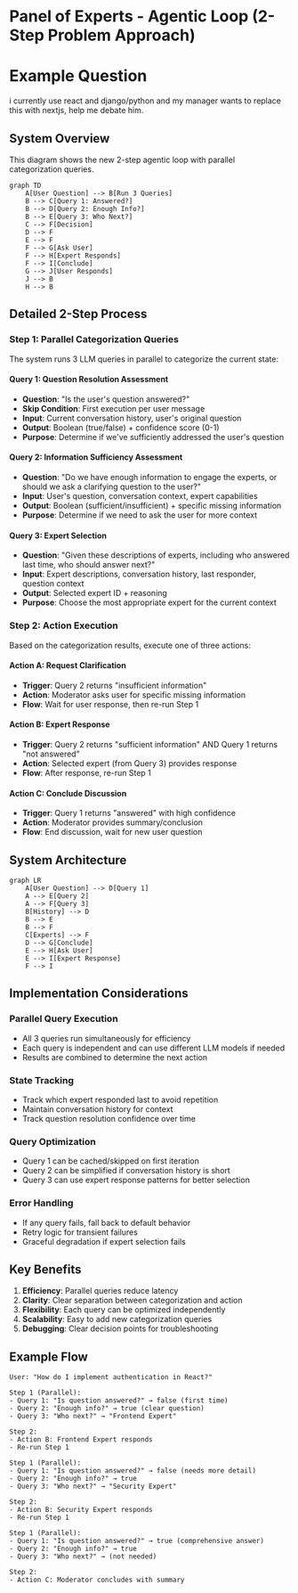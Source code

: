 # Panel of Experts - Agentic Loop (2-Step Problem Approach)

# Example Question
i currently use react and django/python  and my manager wants to replace this with nextjs, help me debate him.

## System Overview
This diagram shows the new 2-step agentic loop with parallel categorization queries.

```mermaid
graph TD
    A[User Question] --> B[Run 3 Queries]
    B --> C[Query 1: Answered?]
    B --> D[Query 2: Enough Info?]
    B --> E[Query 3: Who Next?]
    C --> F[Decision]
    D --> F
    E --> F
    F --> G[Ask User]
    F --> H[Expert Responds]
    F --> I[Conclude]
    G --> J[User Responds]
    J --> B
    H --> B
```

## Detailed 2-Step Process

### Step 1: Parallel Categorization Queries

The system runs 3 LLM queries in parallel to categorize the current state:

#### Query 1: Question Resolution Assessment
- **Question**: "Is the user's question answered?"
- **Skip Condition**: First execution per user message
- **Input**: Current conversation history, user's original question
- **Output**: Boolean (true/false) + confidence score (0-1)
- **Purpose**: Determine if we've sufficiently addressed the user's question

#### Query 2: Information Sufficiency Assessment
- **Question**: "Do we have enough information to engage the experts, or should we ask a clarifying question to the user?"
- **Input**: User's question, conversation context, expert capabilities
- **Output**: Boolean (sufficient/insufficient) + specific missing information
- **Purpose**: Determine if we need to ask the user for more context

#### Query 3: Expert Selection
- **Question**: "Given these descriptions of experts, including who answered last time, who should answer next?"
- **Input**: Expert descriptions, conversation history, last responder, question context
- **Output**: Selected expert ID + reasoning
- **Purpose**: Choose the most appropriate expert for the current context

### Step 2: Action Execution

Based on the categorization results, execute one of three actions:

#### Action A: Request Clarification
- **Trigger**: Query 2 returns "insufficient information"
- **Action**: Moderator asks user for specific missing information
- **Flow**: Wait for user response, then re-run Step 1

#### Action B: Expert Response
- **Trigger**: Query 2 returns "sufficient information" AND Query 1 returns "not answered"
- **Action**: Selected expert (from Query 3) provides response
- **Flow**: After response, re-run Step 1

#### Action C: Conclude Discussion
- **Trigger**: Query 1 returns "answered" with high confidence
- **Action**: Moderator provides summary/conclusion
- **Flow**: End discussion, wait for new user question

## System Architecture

```mermaid
graph LR
    A[User Question] --> D[Query 1]
    A --> E[Query 2]
    A --> F[Query 3]
    B[History] --> D
    B --> E
    B --> F
    C[Experts] --> F
    D --> G[Conclude]
    E --> H[Ask User]
    E --> I[Expert Response]
    F --> I
```

## Implementation Considerations

### Parallel Query Execution
- All 3 queries run simultaneously for efficiency
- Each query is independent and can use different LLM models if needed
- Results are combined to determine the next action

### State Tracking
- Track which expert responded last to avoid repetition
- Maintain conversation history for context
- Track question resolution confidence over time

### Query Optimization
- Query 1 can be cached/skipped on first iteration
- Query 2 can be simplified if conversation history is short
- Query 3 can use expert response patterns for better selection

### Error Handling
- If any query fails, fall back to default behavior
- Retry logic for transient failures
- Graceful degradation if expert selection fails

## Key Benefits

1. **Efficiency**: Parallel queries reduce latency
2. **Clarity**: Clear separation between categorization and action
3. **Flexibility**: Each query can be optimized independently
4. **Scalability**: Easy to add new categorization queries
5. **Debugging**: Clear decision points for troubleshooting

## Example Flow

```
User: "How do I implement authentication in React?"

Step 1 (Parallel):
- Query 1: "Is question answered?" → false (first time)
- Query 2: "Enough info?" → true (clear question)
- Query 3: "Who next?" → "Frontend Expert"

Step 2:
- Action B: Frontend Expert responds
- Re-run Step 1

Step 1 (Parallel):
- Query 1: "Is question answered?" → false (needs more detail)
- Query 2: "Enough info?" → true
- Query 3: "Who next?" → "Security Expert"

Step 2:
- Action B: Security Expert responds
- Re-run Step 1

Step 1 (Parallel):
- Query 1: "Is question answered?" → true (comprehensive answer)
- Query 2: "Enough info?" → true
- Query 3: "Who next?" → (not needed)

Step 2:
- Action C: Moderator concludes with summary
```
